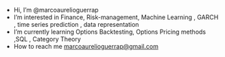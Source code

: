 -  Hi, I’m @marcoaurelioguerrap
-  I’m interested in Finance, Risk-management, Machine Learning , GARCH , time series prediction , data representation 
-  I’m currently learning Options Backtesting, Options Pricing methods ,SQL , Category Theory
-  How to reach me marcoaurelioguerrap@gmail.com

<!---
marcoaurelioguerrap/marcoaurelioguerrap is a ✨ special ✨ repository because its `README.md` (this file) appears on your GitHub profile.
You can click the Preview link to take a look at your changes.
--->
